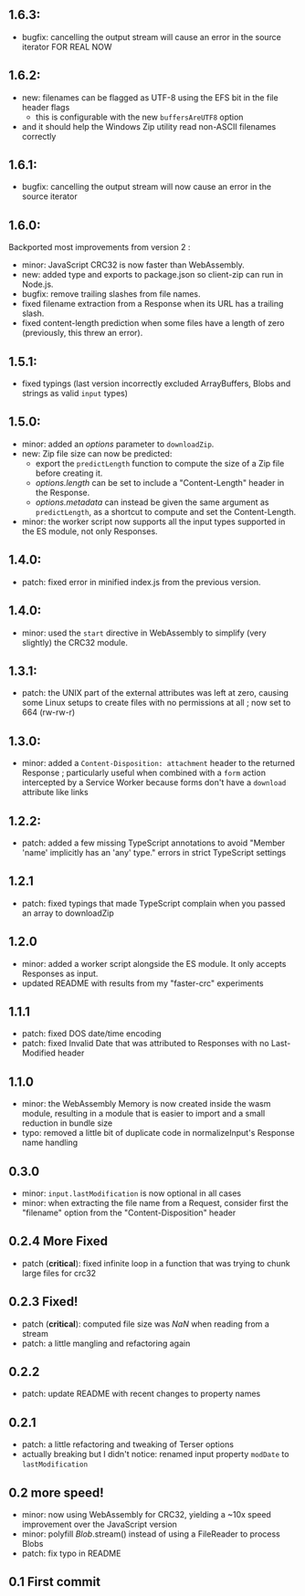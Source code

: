 ## 1.6.3:

* bugfix: cancelling the output stream will cause an error in the source iterator FOR REAL NOW

## 1.6.2:

* new: filenames can be flagged as UTF-8 using the EFS bit in the file header flags
  - this is configurable with the new `buffersAreUTF8` option
* and it should help the Windows Zip utility read non-ASCII filenames correctly

## 1.6.1:

* bugfix: cancelling the output stream will now cause an error in the source iterator

## 1.6.0:

Backported most improvements from version 2 :

* minor: JavaScript CRC32 is now faster than WebAssembly.
* new: added type and exports to package.json so client-zip can run in Node.js.
* bugfix: remove trailing slashes from file names.
* fixed filename extraction from a Response when its URL has a trailing slash.
* fixed content-length prediction when some files have a length of zero (previously, this threw an error).

## 1.5.1:

* fixed typings (last version incorrectly excluded ArrayBuffers, Blobs and strings as valid `input` types)

## 1.5.0:

* minor: added an *options* parameter to `downloadZip`.
* new: Zip file size can now be predicted:
  - export the `predictLength` function to compute the size of a Zip file before creating it.
  - *options.length* can be set to include a "Content-Length" header in the Response.
  - *options.metadata* can instead be given the same argument as `predictLength`, as a shortcut to compute and set the Content-Length.
* minor: the worker script now supports all the input types supported in the ES module, not only Responses.

## 1.4.0:

* patch: fixed error in minified index.js from the previous version.

## 1.4.0:

* minor: used the `start` directive in WebAssembly to simplify (very slightly) the CRC32 module.

## 1.3.1:
* patch: the UNIX part of the external attributes was left at zero, causing some Linux setups to create files with no permissions at all ; now set to 664 (rw-rw-r)

## 1.3.0:
* minor: added a `Content-Disposition: attachment` header to the returned Response ; particularly useful when combined with a `form` action intercepted by a Service Worker because forms don't have a `download` attribute like links

## 1.2.2:
* patch: added a few missing TypeScript annotations to avoid "Member 'name' implicitly has an 'any' type." errors in strict TypeScript settings

## 1.2.1
* patch: fixed typings that made TypeScript complain when you passed an array to downloadZip

## 1.2.0
* minor: added a worker script alongside the ES module. It only accepts Responses as input.
* updated README with results from my "faster-crc" experiments

## 1.1.1
* patch: fixed DOS date/time encoding
* patch: fixed Invalid Date that was attributed to Responses with no Last-Modified header

## 1.1.0
* minor: the WebAssembly Memory is now created inside the wasm module, resulting in a module that is easier to import and a small reduction in bundle size
* typo: removed a little bit of duplicate code in normalizeInput's Response name handling

## 0.3.0
* minor: `input.lastModification` is now optional in all cases
* minor: when extracting the file name from a Request, consider first the "filename" option from the "Content-Disposition" header

## 0.2.4 More Fixed
* patch (**critical**): fixed infinite loop in a function that was trying to chunk large files for crc32

## 0.2.3 Fixed!
* patch (**critical**): computed file size was *NaN* when reading from a stream
* patch: a little mangling and refactoring again

## 0.2.2
* patch: update README with recent changes to property names

## 0.2.1
* patch: a little refactoring and tweaking of Terser options
* actually breaking but I didn't notice: renamed input property `modDate` to `lastModification`

## 0.2 more speed!
* minor: now using WebAssembly for CRC32, yielding a ~10x speed improvement over the JavaScript version
* minor: polyfill *Blob*.stream() instead of using a FileReader to process Blobs
* patch: fix typo in README

## 0.1 First commit
